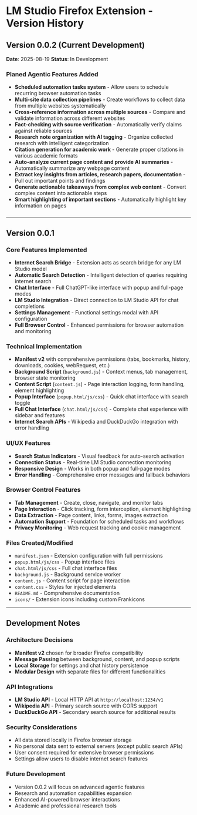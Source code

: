 # LM Studio Firefox Extension - Version History

## Version 0.0.2 (Current Development)
**Date**: 2025-08-19
**Status**: In Development

### Planed Agentic Features Added
- **Scheduled automation tasks system** - Allow users to schedule recurring browser automation tasks
- **Multi-site data collection pipelines** - Create workflows to collect data from multiple websites systematically
- **Cross-reference information across multiple sources** - Compare and validate information across different websites
- **Fact-checking with source verification** - Automatically verify claims against reliable sources
- **Research note organization with AI tagging** - Organize collected research with intelligent categorization
- **Citation generation for academic work** - Generate proper citations in various academic formats
- **Auto-analyze current page content and provide AI summaries** - Automatically summarize any webpage content
- **Extract key insights from articles, research papers, documentation** - Pull out important points and findings
- **Generate actionable takeaways from complex web content** - Convert complex content into actionable steps
- **Smart highlighting of important sections** - Automatically highlight key information on pages

### 

---

## Version 0.0.1


### Core Features Implemented
- **Internet Search Bridge** - Extension acts as search bridge for any LM Studio model
- **Automatic Search Detection** - Intelligent detection of queries requiring internet search
- **Chat Interface** - Full ChatGPT-like interface with popup and full-page modes
- **LM Studio Integration** - Direct connection to LM Studio API for chat completions
- **Settings Management** - Functional settings modal with API configuration
- **Full Browser Control** - Enhanced permissions for browser automation and monitoring

### Technical Implementation
- **Manifest v2** with comprehensive permissions (tabs, bookmarks, history, downloads, cookies, webRequest, etc.)
- **Background Script** (`background.js`) - Context menus, tab management, browser state monitoring
- **Content Script** (`content.js`) - Page interaction logging, form handling, element highlighting
- **Popup Interface** (`popup.html/js/css`) - Quick chat interface with search toggle
- **Full Chat Interface** (`chat.html/js/css`) - Complete chat experience with sidebar and features
- **Internet Search APIs** - Wikipedia and DuckDuckGo integration with error handling

### UI/UX Features
- **Search Status Indicators** - Visual feedback for auto-search activation
- **Connection Status** - Real-time LM Studio connection monitoring
- **Responsive Design** - Works in both popup and full-page modes
- **Error Handling** - Comprehensive error messages and fallback behaviors

### Browser Control Features
- **Tab Management** - Create, close, navigate, and monitor tabs
- **Page Interaction** - Click tracking, form interception, element highlighting
- **Data Extraction** - Page content, links, forms, images extraction
- **Automation Support** - Foundation for scheduled tasks and workflows
- **Privacy Monitoring** - Web request tracking and cookie management

### Files Created/Modified
- `manifest.json` - Extension configuration with full permissions
- `popup.html/js/css` - Popup interface files
- `chat.html/js/css` - Full chat interface files
- `background.js` - Background service worker
- `content.js` - Content script for page interaction
- `content.css` - Styles for injected elements
- `README.md` - Comprehensive documentation
- `icons/` - Extension icons including custom Frankicons
---
## Development Notes

### Architecture Decisions
- **Manifest v2** chosen for broader Firefox compatibility
- **Message Passing** between background, content, and popup scripts
- **Local Storage** for settings and chat history persistence
- **Modular Design** with separate files for different functionalities

### API Integrations
- **LM Studio API** - Local HTTP API at `http://localhost:1234/v1`
- **Wikipedia API** - Primary search source with CORS support
- **DuckDuckGo API** - Secondary search source for additional results

### Security Considerations
- All data stored locally in Firefox browser storage
- No personal data sent to external servers (except public search APIs)
- User consent required for extensive browser permissions
- Settings allow users to disable internet search features

### Future Development
- Version 0.0.2 will focus on advanced agentic features
- Research and automation capabilities expansion
- Enhanced AI-powered browser interactions
- Academic and professional research tools
